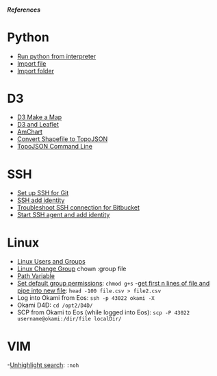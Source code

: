 ##### References

# Python
- [Run python from interpreter](http://stackoverflow.com/questions/15587877/run-a-python-script-in-terminal-without-the-python-command)
- [Import file](http://stackoverflow.com/questions/51520/how-to-get-an-absolute-file-path-in-python)
- [Import folder](http://stackoverflow.com/questions/2349991/python-how-to-import-other-python-files)

# D3
- [D3 Make a Map](http://bost.ocks.org/mike/map/)
- [D3 and Leaflet](http://bost.ocks.org/mike/leaflet/)
- [AmChart](https://www.amcharts.com/javascript-maps/)
- [Convert Shapefile to TopoJSON](http://www.mapshaper.org/)
- [TopoJSON Command Line](https://github.com/mbostock/topojson/wiki/Command-Line-Reference)

# SSH
- [Set up SSH for Git](https://confluence.atlassian.com/bitbucket/set-up-ssh-for-git-728138079.html)
- [SSH add identity](https://confluence.atlassian.com/pages/viewpage.action?pageId=302811860)
- [Troubleshoot SSH connection for Bitbucket](https://confluence.atlassian.com/bitbucket/troubleshoot-ssh-issues-271943403.html)
- [Start SSH agent and add
  identity](http://stackoverflow.com/questions/17846529/could-not-open-a-connection-to-your-authentication-agent)

# Linux
- [Linux Users and Groups](https://www.linode.com/docs/tools-reference/linux-users-and-groups)
- [Linux Change Group](http://www.thegeekstuff.com/2012/06/chown-examples/)
chown :group file
- [Path Variable](https://en.wikipedia.org/wiki/PATH_(variable))
- [Set default group permissions](http://unix.stackexchange.com/questions/1314/how-to-set-default-file-permissions-for-all-folders-files-in-a-directory): `chmod g+s`
-[get first n lines of file and pipe into new file](http://stackoverflow.com/questions/1325701/how-to-get-the-copy-the-first-few-lines-of-a-giant-file-and-add-a-line-of-text-a): `head -100 file.csv > file2.csv`
- Log into Okami from Eos: `ssh -p 43022 okami -X`
- Okami D4D: `cd /opt2/D4D/`
- SCP from Okami to Eos (while logged into Eos): `scp -P 43022 username@okami:/dir/file localDir/`

# VIM
-[Unhighlight search](http://stackoverflow.com/questions/99161/how-do-you-make-vim-unhighlight-what-you-searched-for): `:noh`
